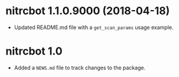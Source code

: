 # nitrcbot 1.1.0.9000 (2018-04-18)

- Updated README.md file with a `get_scan_params` usage example.


# nitrcbot 1.0

* Added a `NEWS.md` file to track changes to the package.



